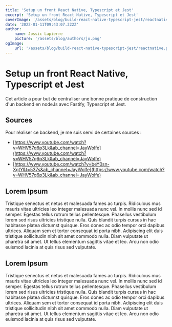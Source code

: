 ```yaml
---
title: 'Setup un front React Native, Typescript et Jest'
excerpt: 'Setup un front React Native, Typescript et Jest'
coverImage: '/assets/blog/build-react-native-typescript-jest/reactnative.png'
date: '2022-01-11T09:43:07.322Z'
author:
    name: Jossic Lapierre
    picture: '/assets/blog/authors/jo.png'
ogImage:
    url: '/assets/blog/build-react-native-typescript-jest/reactnative.png'
---
```


# Setup un front React Native, Typescript et Jest

Cet article a pour but de centraliser une bonne pratique de construction d'un backend en nodeJs avec Fastify, Typescript et Jest.

## Sources

Pour réaliser ce backend, je me suis servi de certaines sources :

-   [https://www.youtube.com/watch?v=WHV57q6p3Lk&ab_channel=JayWolfe](https://www.youtube.com/watch?v=WHV57q6p3Lk&ab_channel=JayWolfe)
-   [https://www.youtube.com/watch?v=beY0sn-XgtY&t=537s&ab_channel=JayWolfe](https://www.youtube.com/watch?v=WHV57q6p3Lk&ab_channel=JayWolfe)

## Lorem Ipsum

Tristique senectus et netus et malesuada fames ac turpis. Ridiculous mus mauris vitae ultricies leo integer malesuada nunc vel. In mollis nunc sed id semper. Egestas tellus rutrum tellus pellentesque. Phasellus vestibulum lorem sed risus ultricies tristique nulla. Quis blandit turpis cursus in hac habitasse platea dictumst quisque. Eros donec ac odio tempor orci dapibus ultrices. Aliquam sem et tortor consequat id porta nibh. Adipiscing elit duis tristique sollicitudin nibh sit amet commodo nulla. Diam vulputate ut pharetra sit amet. Ut tellus elementum sagittis vitae et leo. Arcu non odio euismod lacinia at quis risus sed vulputate.

## Lorem Ipsum

Tristique senectus et netus et malesuada fames ac turpis. Ridiculous mus mauris vitae ultricies leo integer malesuada nunc vel. In mollis nunc sed id semper. Egestas tellus rutrum tellus pellentesque. Phasellus vestibulum lorem sed risus ultricies tristique nulla. Quis blandit turpis cursus in hac habitasse platea dictumst quisque. Eros donec ac odio tempor orci dapibus ultrices. Aliquam sem et tortor consequat id porta nibh. Adipiscing elit duis tristique sollicitudin nibh sit amet commodo nulla. Diam vulputate ut pharetra sit amet. Ut tellus elementum sagittis vitae et leo. Arcu non odio euismod lacinia at quis risus sed vulputate.
